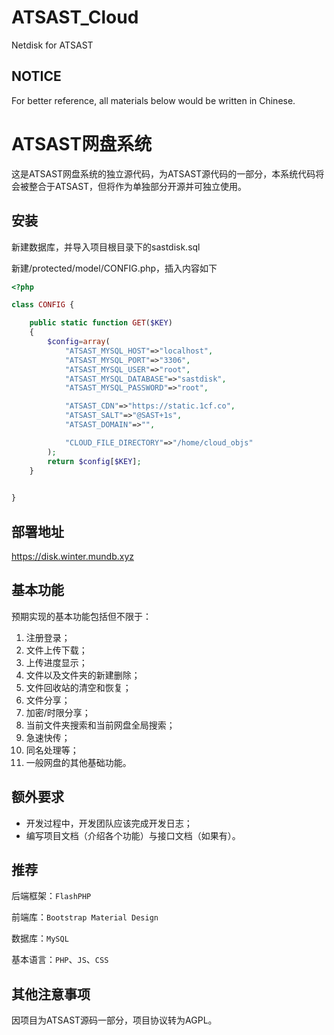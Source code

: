 # ATSAST_Cloud
Netdisk for ATSAST

## NOTICE

For better reference, all materials below would be written in Chinese.

# ATSAST网盘系统

这是ATSAST网盘系统的独立源代码，为ATSAST源代码的一部分，本系统代码将会被整合于ATSAST，但将作为单独部分开源并可独立使用。

## 安装

新建数据库，并导入项目根目录下的sastdisk.sql

新建/protected/model/CONFIG.php，插入内容如下

```php
<?php

class CONFIG {

	public static function GET($KEY)
	{
		$config=array(
			"ATSAST_MYSQL_HOST"=>"localhost",
			"ATSAST_MYSQL_PORT"=>"3306",
			"ATSAST_MYSQL_USER"=>"root",
			"ATSAST_MYSQL_DATABASE"=>"sastdisk",
			"ATSAST_MYSQL_PASSWORD"=>"root",

			"ATSAST_CDN"=>"https://static.1cf.co",
			"ATSAST_SALT"=>"@SAST+1s",
			"ATSAST_DOMAIN"=>"",

			"CLOUD_FILE_DIRECTORY"=>"/home/cloud_objs"
		);
		return $config[$KEY];
	}
	

}
```

## 部署地址
https://disk.winter.mundb.xyz

## 基本功能

预期实现的基本功能包括但不限于：

1. 注册登录；
1. 文件上传下载；
1. 上传进度显示；
1. 文件以及文件夹的新建删除；
1. 文件回收站的清空和恢复；
1. 文件分享；
1. 加密/时限分享；
1. 当前文件夹搜索和当前网盘全局搜索；
1. 急速快传；
1. 同名处理等；
1. 一般网盘的其他基础功能。

## 额外要求

+ 开发过程中，开发团队应该完成开发日志；
+ 编写项目文档（介绍各个功能）与接口文档（如果有）。

## 推荐

后端框架：`FlashPHP`

前端库：`Bootstrap Material Design`

数据库：`MySQL`

基本语言：`PHP`、`JS`、`CSS`

## 其他注意事项

因项目为ATSAST源码一部分，项目协议转为AGPL。

